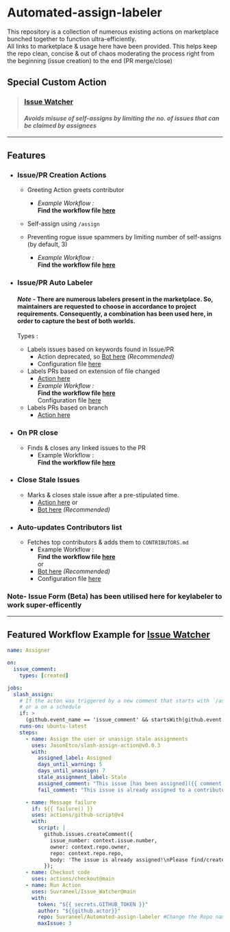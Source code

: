 # Automated-assign-labeler

This repository is a collection of numerous existing actions on marketplace bunched together to function ultra-efficiently.  
All links to marketplace & usage here have been provided.
This helps keep the repo clean, concise & out of chaos moderating the process right from the beginning (issue creation) to the end (PR merge/close)

## Special Custom Action
  > ### [Issue Watcher](https://github.com/Suvraneel/Issue_Watcher)
  > #### ***Avoids misuse of self-assigns by limiting the no. of issues that can be claimed by assignees***

--- 

## Features
- ### Issue/PR Creation Actions
  - Greeting Action greets contributor  
      - *Example Workflow :*  
      **Find the workflow file [here](.github/workflows/greetings.yml)**  

  - Self-assign using `/assign`
  - Preventing rogue issue spammers by limiting number of self-assigns (by default, 3)  
    - *Example Workflow :*  
    **Find the workflow file [here](.github/workflows/issue-assign.yml)**
    
- ### Issue/PR Auto Labeler  
  #### *Note* - There are numerous labelers present in the marketplace. So, maintainers are requested to choose in accordance to project requirements. Consequently, a combination has been used here, in order to capture the best of both worlds.
  Types :
    - Labels issues based on keywords found in Issue/PR
      - Action deprecated, so [Bot here](https://github.com/marketplace/keywordlabeler) *(Recommended)*
      - Configuration file [here](.github/keylabeler.yml)
    - Labels PRs based on extension of file changed
      - [Action here](https://github.com/marketplace/actions/auto-label-action)  
      - *Example Workflow :*  
        **Find the workflow file [here](.github/workflows/greetings.yml)**  
        Configuration file [here](.github/auto-label.json)
  - Labels PRs based on branch  
    - [Action here](https://github.com/marketplace/actions/label-mastermind)
    
- ### On PR close
  - Finds & closes any linked issues to the PR
      - Example Workflow :  
      **Find the workflow file [here](.github/workflows/Auto_Issue_Closer.yml)**
      
- ### Close Stale Issues
  - Marks & closes stale issue after a pre-stipulated time.
      - [Action here](https://github.com/marketplace/actions/close-stale-issues)
        or
      - [Bot here](https://github.com/marketplace/stale) *(Recommended)*

- ### Auto-updates Contributors list
  - Fetches top contributors & adds them to `CONTRIBUTORS.md`
      - Example Workflow :  
      **Find the workflow file [here](.github/workflows/update-contributors.yml)**  
        or
      - [Bot here](https://allcontributors.org/docs/en/bot/installation) *(Recommended)*
      - Configuration file [here](.github/keylabeler.yml)
    
### Note-  Issue Form (Beta) has been utilised here for keylabeler to work super-efficently  
  
---

## Featured Workflow Example for [Issue Watcher](https://github.com/Suvraneel/Issue_Watcher)
```yaml
name: Assigner

on:
  issue_comment:
    types: [created]

jobs:
  slash_assign:
    # If the acton was triggered by a new comment that starts with `/assign`
    # or a on a schedule
    if: >
      (github.event_name == 'issue_comment' && startsWith(github.event.comment.body, '/assign')) || github.event_name == 'workflow_dispatch'
    runs-on: ubuntu-latest
    steps:
      - name: Assign the user or unassign stale assignments
        uses: JasonEtco/slash-assign-action@v0.0.3
        with:
          assigned_label: Assigned
          days_until_warning: 5
          days_until_unassign: 7
          stale_assignment_label: Stale
          assigned_comment: "This issue [has been assigned]({{ comment.html_url }}) to {{ comment.user.login }}!\nIt will become unassigned if it is nott closed within {{ totalDays }} days. A maintainer can also add the **{{ inputs.pin_label }}** label to prevent it from being unassigned."
          fail_comment: "This issue is already assigned to a contributor."

      - name: Message failure
        if: ${{ failure() }}
        uses: actions/github-script@v4
        with:
          script: |
            github.issues.createComment({
              issue_number: context.issue.number,
              owner: context.repo.owner,
              repo: context.repo.repo,
              body: 'The issue is already assigned!\nPlease find/create a new issue to contribute to.\nYou can safely disregard the failed workflow notification for this issue. ❌',
            });          
      - name: Checkout code
        uses: actions/checkout@main
      - name: Run Action
        uses: Suvraneel/Issue_Watcher@main
        with:
          token: "${{ secrets.GITHUB_TOKEN }}"
          author: "${{github.actor}}"
          repo: Suvraneel/Automated-assign-labeler #Change the Repo name
          maxIssue: 3
```
